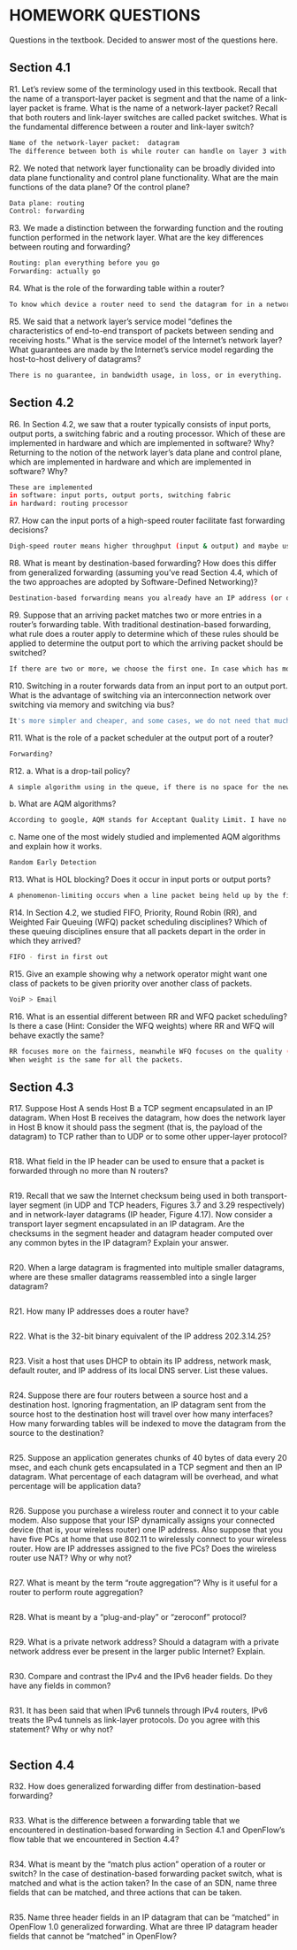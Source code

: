 # HOMEWORK QUESTIONS
Questions in the textbook. Decided to answer most of the questions here. 

## Section 4.1 
R1. Let’s review some of the terminology used in this textbook. Recall that the name of a transport-layer packet is segment and that the name of a link-layer packet is frame. What is the name of a network-layer packet? Recall that both routers and link-layer switches are called packet switches. What is the fundamental difference between a router and link-layer switch?
```sh
Name of the network-layer packet:  datagram 
The difference between both is while router can handle on layer 3 with IP address, link-layer switch can handle inter-communication on both layer 2 and 3 based on the IP address and MAC address. 
```
R2. We noted that network layer functionality can be broadly divided into data plane functionality and control plane functionality. What are the main functions of the data plane? Of the control plane?
```sh
Data plane: routing 
Control: forwarding 
```
R3. We made a distinction between the forwarding function and the routing function performed in the network layer. What are the key differences between routing and forwarding?
```sh
Routing: plan everything before you go
Forwarding: actually go 
```
R4. What is the role of the forwarding table within a router?
```sh
To know which device a router need to send the datagram for in a network (among routers and routers)
```
R5. We said that a network layer’s service model “defines the characteristics of end-to-end transport of packets between sending and receiving hosts.” What is the service model of the Internet’s network layer? What guarantees are made by the Internet’s service model regarding the host-to-host delivery of datagrams?
```sh
There is no guarantee, in bandwidth usage, in loss, or in everything. 
```

## Section 4.2
R6. In Section 4.2, we saw that a router typically consists of input ports, output ports, a switching fabric and a routing processor. Which of these are implemented in hardware and which are implemented in software? Why? Returning to the notion of the network layer’s data plane and control plane, which are implemented in hardware and which are implemented in software? Why?
```sh
These are implemented 
in software: input ports, output ports, switching fabric 
in hardward: routing processor 
```
R7. How can the input ports of a high-speed router facilitate fast forwarding decisions?
```sh
Digh-speed router means higher throughput (input & output) and maybe use more advanced algorithm to handle decisions, no? 
```
R8. What is meant by destination-based forwarding? How does this differ from generalized forwarding (assuming you’ve read Section 4.4, which of the two approaches are adopted by Software-Defined Networking)?
```sh
Destination-based forwarding means you already have an IP address (or destination) in mind. 
```
R9. Suppose that an arriving packet matches two or more entries in a router’s forwarding table. With traditional destination-based forwarding, what rule does a router apply to determine which of these rules should be applied to determine the output port to which the arriving packet should be switched?
```sh
If there are two or more, we choose the first one. In case which has more same bits, we choose the bigger. 
```
R10. Switching in a router forwards data from an input port to an output port. What is the advantage of switching via an interconnection network over switching via memory and switching via bus?
```sh
It's more simpler and cheaper, and some cases, we do not need that much complexity. 
```
R11. What is the role of a packet scheduler at the output port of a router?
```sh
Forwarding? 
```
R12. a. What is a drop-tail policy?
```sh
A simple algorithm using in the queue, if there is no space for the new packet, it will drop the new arriving packet. 
```
b. What are AQM algorithms?
```sh
According to google, AQM stands for Acceptant Quality Limit. I have no idea :D 
```
c. Name one of the most widely studied and implemented AQM algorithms and explain how it works.
```sh
Random Early Detection 
```
R13. What is HOL blocking? Does it occur in input ports or output ports?
```sh
A phenomenon-limiting occurs when a line packet being held up by the first packet in the queue. So it should happen in input ports. 
```
R14. In Section 4.2, we studied FIFO, Priority, Round Robin (RR), and Weighted Fair Queuing (WFQ) packet scheduling disciplines? Which of these queuing disciplines ensure that all packets depart in the order in which they arrived?
```sh
FIFO - first in first out 
```
R15. Give an example showing why a network operator might want one class of packets to be given priority over another class of packets.
```sh
VoiP > Email 
```
R16. What is an essential different between RR and WFQ packet scheduling? Is there a case (Hint: Consider the WFQ weights) where RR and WFQ will behave exactly the same?
```sh
RR focuses more on the fairness, meanwhile WFQ focuses on the quality (or weight)
When weight is the same for all the packets. 
```

## Section 4.3
R17. Suppose Host A sends Host B a TCP segment encapsulated in an IP datagram. When Host B receives the datagram, how does the network layer in Host B know it should pass the segment (that is, the payload of the datagram) to TCP rather than to UDP or to some other upper-layer protocol?
```sh

```
R18. What field in the IP header can be used to ensure that a packet is forwarded through no more than N routers?
```sh

```
R19. Recall that we saw the Internet checksum being used in both transport-layer segment (in UDP and TCP headers, Figures 3.7 and 3.29 respectively) and in network-layer datagrams (IP header, Figure 4.17). Now consider a transport layer segment encapsulated in an IP datagram. Are the checksums in the segment header and datagram header computed over any common bytes in the IP
datagram? Explain your answer.
```sh

```

R20. When a large datagram is fragmented into multiple smaller datagrams, where are these smaller datagrams reassembled into a single larger datagram?
```sh

```
R21. How many IP addresses does a router have?
```sh

```
R22. What is the 32-bit binary equivalent of the IP address 202.3.14.25?
```sh

```
R23. Visit a host that uses DHCP to obtain its IP address, network mask, default router, and IP address of its local DNS server. List these values.
```sh

```
R24. Suppose there are four routers between a source host and a destination host. Ignoring fragmentation, an IP datagram sent from the source host to the destination host will travel over how many interfaces? How many forwarding tables will be indexed to move the datagram from the source to the destination?
```sh

```
R25. Suppose an application generates chunks of 40 bytes of data every 20 msec, and each chunk gets encapsulated in a TCP segment and then an IP datagram. What percentage of each datagram will be overhead, and what percentage will be application data?
```sh

```
R26. Suppose you purchase a wireless router and connect it to your cable modem.
Also suppose that your ISP dynamically assigns your connected device (that
is, your wireless router) one IP address. Also suppose that you have five PCs
at home that use 802.11 to wirelessly connect to your wireless router. How
are IP addresses assigned to the five PCs? Does the wireless router use NAT?
Why or why not?
```sh

```
R27. What is meant by the term “route aggregation”? Why is it useful for a router
to perform route aggregation?
```sh

```
R28. What is meant by a “plug-and-play” or “zeroconf” protocol?
```sh

```
R29. What is a private network address? Should a datagram with a private network
address ever be present in the larger public Internet? Explain.
```sh

```
R30. Compare and contrast the IPv4 and the IPv6 header fields. Do they have any
fields in common?
```sh

```
R31. It has been said that when IPv6 tunnels through IPv4 routers, IPv6 treats the
IPv4 tunnels as link-layer protocols. Do you agree with this statement? Why
or why not?
```sh

```

## Section 4.4
R32. How does generalized forwarding differ from destination-based forwarding?
```sh

```
R33. What is the difference between a forwarding table that we encountered in
destination-based forwarding in Section 4.1 and OpenFlow’s flow table that
we encountered in Section 4.4?
```sh

```
R34. What is meant by the “match plus action” operation of a router or switch? In
the case of destination-based forwarding packet switch, what is matched and
what is the action taken? In the case of an SDN, name three fields that can be
matched, and three actions that can be taken.
```sh

```
R35. Name three header fields in an IP datagram that can be “matched” in OpenFlow 1.0 generalized forwarding. What are three IP datagram header fields
that cannot be “matched” in OpenFlow?
```sh

```